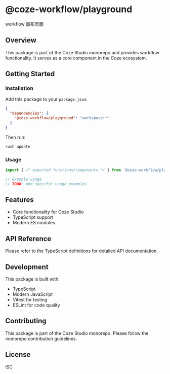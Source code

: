# @coze-workflow/playground

workflow 画布页面

## Overview

This package is part of the Coze Studio monorepo and provides workflow functionality. It serves as a core component in the Coze ecosystem.

## Getting Started

### Installation

Add this package to your `package.json`:

```json
{
  "dependencies": {
    "@coze-workflow/playground": "workspace:*"
  }
}
```

Then run:

```bash
rush update
```

### Usage

```typescript
import { /* exported functions/components */ } from '@coze-workflow/playground';

// Example usage
// TODO: Add specific usage examples
```

## Features

- Core functionality for Coze Studio
- TypeScript support
- Modern ES modules

## API Reference

Please refer to the TypeScript definitions for detailed API documentation.

## Development

This package is built with:

- TypeScript
- Modern JavaScript
- Vitest for testing
- ESLint for code quality

## Contributing

This package is part of the Coze Studio monorepo. Please follow the monorepo contribution guidelines.

## License

ISC
